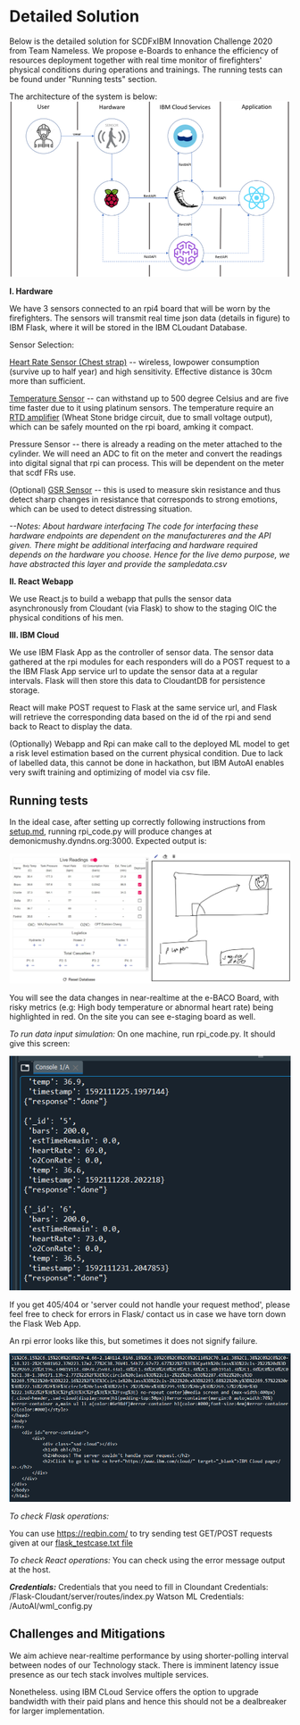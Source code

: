 # Detailed Solution 

Below is the detailed solution for SCDFxIBM Innovation Challenge 2020 from Team Nameless. We propose e-Boards to enhance the efficiency of resources deployment together with real time monitor of firefighters' physical conditions during operations and trainings. The running tests can be found under "Running tests" section. 

The architecture of the system is below: 
![diagram](https://github.com/TheMarvelousWhale/Nameless-e-Boards_SCDFXIBM/blob/master/Assets/DesignDiagram.png?raw=true)

**I. Hardware**

We have 3 sensors connected to an rpi4 board that will be worn by the firefighters. The sensors will transmit real time json data (details in figure) to IBM Flask, where it will be stored in the IBM CLoudant Database. 

Sensor Selection: 

[Heart Rate Sensor (Chest strap)](https://wiki.seeedstudio.com/Grove-Chest_Strap_Heart_Rate_Sensor/)  -- wireless, lowpower consumption (survive up to half year) and high sensitivity. Effective distance is 30cm more than sufficient.  

[Temperature Sensor](https://www.adafruit.com/product/3984) -- can withstand up to 500 degree Celsius and are five time faster due to it using platinum sensors. The temperature require an [RTD amplifier](https://thepihut.com/products/adafruit-pt100-rtd-temperature-sensor-amplifier-max31865?ref=isp_rel_prd&isp_ref_pos=3) (Wheat Stone bridge circuit, due to small voltage output), which can be safely mounted on the rpi board, amking it compact.  

Pressure Sensor -- there is already a reading on the meter attached to the cylinder. We will need an ADC to fit on the meter and convert the readings into digital signal that rpi can process. This will be dependent on the meter that scdf FRs use.

(Optional) [GSR Sensor](https://wiki.seeedstudio.com/Grove-GSR_Sensor/) -- this is used to measure skin resistance and thus detect sharp changes in resistance that corresponds to strong emotions, which can be used to detect distressing situation. 

*--Notes: About hardware interfacing*
*The code for interfacing these hardware endpoints are dependent on the manufactureres and the API given. There might be additional interfacing and hardware required depends on the hardware you choose. Hence for the live demo purpose, we have abstracted this layer and provide the sampledata.csv* 


**II. React Webapp**

We use React.js to build a webapp that pulls the sensor data asynchronously from Cloudant (via Flask) to show to the staging OIC the physical conditions of his men. 

**III. IBM Cloud**

We use IBM Flask App as the controller of sensor data. The sensor data gathered at the rpi modules for each responders will do a POST request to a the IBM Flask App service url to update the sensor data at a regular intervals. Flask will then store this data to CloudantDB for persistence storage. 

React will make POST request to Flask at the same service url, and Flask will retrieve the corresponding data based on the id of the rpi and send back to React to display the data. 

(Optionally) Webapp and Rpi can make call to the deployed ML model to get a risk level estimation based on the current physical condition. Due to lack of labelled data, this cannot be done in hackathon, but IBM AutoAI enables very swift training and optimizing of model via csv file. 

## Running tests

In the ideal case, after setting up correctly following instructions from [setup.md](https://github.com/TheMarvelousWhale/Nameless-e-Boards_SCDFXIBM/blob/master/Setup.md), running rpi_code.py will produce changes  at demonicmushy.dyndns.org:3000. Expected output is:

![Expected_output](https://github.com/TheMarvelousWhale/Nameless-e-Boards_SCDFXIBM/blob/master/Assets/expected_output.jpg)

You will see the data changes in near-realtime at the e-BACO Board, with risky metrics (e.g: High body temperature or abnormal heart rate) being highlighted in red. On the site you can see e-staging board as well.


_To run data input simulation:_
On one machine, run rpi_code.py. It should give this screen:


![rpi success](https://github.com/TheMarvelousWhale/Nameless-e-Boards_SCDFXIBM/blob/master/Assets/test_outputs/RPI_Simulation_Success.PNG)

If you get 405/404 or 'server could not handle your request method', please feel free to check for errors in Flask/ contact us in case we have torn down the Flask Web App.

An rpi error looks like this, but sometimes it does not signify failure. 


![rpi server_fail](https://github.com/TheMarvelousWhale/Nameless-e-Boards_SCDFXIBM/blob/master/Assets/test_outputs/RPI_Simulation_ServerHandle.PNG)


_To check Flask operations:_

You can use https://reqbin.com/ to try sending test GET/POST requests given at our [flask_testcase.txt file](https://github.com/TheMarvelousWhale/Nameless-e-Boards_SCDFXIBM/blob/master/Assets/flask_testcase.txt) 

_To check React operations:_
You can check using the error message output at the host. 

**_Credentials:_**
Credentials that you need to fill in 
Cloundant Credentials: /Flask-Cloudant/server/routes/index.py
Watson ML Credentials: /AutoAI/wml_config.py

## Challenges and Mitigations

We aim achieve near-realtime performance by using shorter-polling interval between nodes of our Technology stack. There is imminent latency issue presence as our tech stack involves multiple services. 

Nonetheless. using IBM CLoud Service offers the option to upgrade bandwidth with their paid plans and hence this should not be a dealbreaker for larger implementation. 






